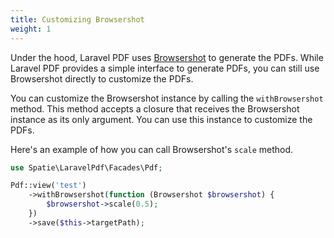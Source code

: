 ```yaml
---
title: Customizing Browsershot
weight: 1
---
```


Under the hood, Laravel PDF uses [Browsershot](https://spatie.be/docs/browsershot) to generate the PDFs. While Laravel PDF provides a simple interface to generate PDFs, you can still use Browsershot directly to customize the PDFs.


You can customize the Browsershot instance by calling the `withBrowsershot` method. This method accepts a closure that receives the Browsershot instance as its only argument. You can use this instance to customize the PDFs.

Here's an example of how you can call Browsershot's `scale` method.

```php
use Spatie\LaravelPdf\Facades\Pdf;

Pdf::view('test')
    ->withBrowsershot(function (Browsershot $browsershot) {
        $browsershot->scale(0.5);
    })
    ->save($this->targetPath);
```
